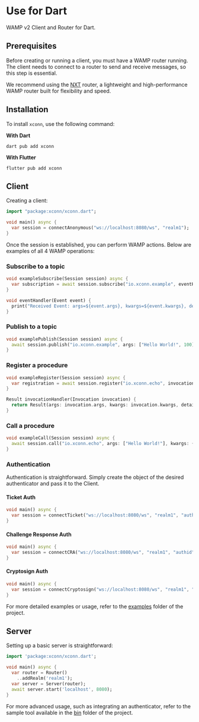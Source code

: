 # Use for Dart

WAMP v2 Client and Router for Dart.

## Prerequisites
Before creating or running a client, you must have a WAMP router running. The client needs to connect to a router to send and receive messages, so this step is essential.

We recommend using the [NXT](https://xconn.dev/nxt/) router, a lightweight and high-performance WAMP router built for flexibility and speed.

## Installation

To install `xconn`, use the following command:

**With Dart**

```shell
dart pub add xconn
```

**With Flutter**

```shell
flutter pub add xconn
```

## Client

Creating a client:

```dart
import "package:xconn/xconn.dart";

void main() async {
  var session = connectAnonymous("ws://localhost:8080/ws", "realm1");
}
```

Once the session is established, you can perform WAMP actions. Below are examples of all 4 WAMP
operations:

### Subscribe to a topic

```dart
void exampleSubscribe(Session session) async {
  var subscription = await session.subscribe("io.xconn.example", eventHandler);
}

void eventHandler(Event event) {
  print("Received Event: args=${event.args}, kwargs=${event.kwargs}, details=${event.details}");
}
```

### Publish to a topic

```dart
void examplePublish(Session session) async {
  await session.publish("io.xconn.example", args: ["Hello World!", 100], kwargs: {"xconn": "dart"});
}
```

### Register a procedure

```dart
void exampleRegister(Session session) async {
  var registration = await session.register("io.xconn.echo", invocationHandler);
}

Result invocationHandler(Invocation invocation) {
  return Result(args: invocation.args, kwargs: invocation.kwargs, details: invocation.details);
}
```

### Call a procedure

```dart
void exampleCall(Session session) async {
  await session.call("io.xconn.echo", args: ["Hello World!"], kwargs: {"number": 100});
}
```

### Authentication

Authentication is straightforward. Simply create the object of the desired authenticator and pass it
to the Client.

#### Ticket Auth

```dart
void main() async {
  var session = connectTicket("ws://localhost:8080/ws", "realm1", "authid", "ticket");
}
```

#### Challenge Response Auth

```dart
void main() async {
  var session = connectCRA("ws://localhost:8080/ws", "realm1", "authid", "secret");
}
```

#### Cryptosign Auth

```dart
void main() async {
  var session = connectCryptosign("ws://localhost:8080/ws", "realm1", "authid", "d850fff4ff199875c01d3e652e7205309dba2f053ae813c3d277609150adff13");
}
```

For more detailed examples or usage, refer to the [examples](https://github.com/xconnio/xconn-dart/tree/main/examples) folder of the project.

## Server

Setting up a basic server is straightforward:

```dart
import 'package:xconn/xconn.dart';

void main() async {
  var router = Router()
    ..addRealm('realm1');
  var server = Server(router);
  await server.start('localhost', 8080);
}
```

For more advanced usage, such as integrating an authenticator, refer to the sample tool available
in the [bin](https://github.com/xconnio/xconn-dart/tree/main/bin) folder of the project.
